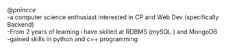 $@priincce$ <br>
-a computer science enthusiast interested in CP and Web Dev (specifically Backend)<br>
-From 2 years of learning i have skilled at RDBMS (mySQL )  and MongoDB<br>
-gained skills in python and c++ programming<br>

<!---
princebeersingh/princebeersingh is a ✨ special ✨ repository because its `README.md` (this file) appears on your GitHub profile.
You can click the Preview link to take a look at your changes.
--->
